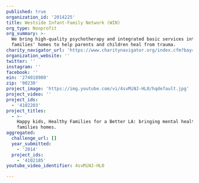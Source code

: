 ```yaml
---
published: true
organization_id: '2014225'
title: Westside Infant-Family Network (WIN)
org_type: Nonprofit
org_summary: >-
  We bring high-quality psychotherapy and integrated basic services into
  families' homes to help parents and children heal from trauma.
charity_navigator_url: 'https://www.charitynavigator.org/index.cfm?bay=search.profile&ein=274018980'
organization_website: ''
twitter: ''
instagram: ''
facebook: ''
ein: '274018980'
zip: '90230'
project_image: 'https://img.youtube.com/vi/4svMiNJ-HL0/hqdefault.jpg'
project_video: ''
project_ids:
  - '4102203'
project_titles:
  - >-
    Happy kids, Healthy Families for a Better LA: bringing mental health into
    families homes.
aggregated:
  challenge_url: []
  year_submitted:
    - '2014'
  project_ids:
    - '4102185'
youtube_video_identifier: 4svMiNJ-HL0

---
```

